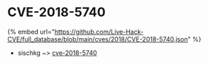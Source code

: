 # CVE-2018-5740
{% embed url="https://github.com/Live-Hack-CVE/full_database/blob/main/cves/2018/CVE-2018-5740.json" %}

* sischkg ~> [cve-2018-5740](https://www.alice-snow.ru/2018/database/cve-2018-5740/cve-2018-5740-sischkg)